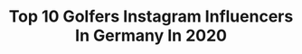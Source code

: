 ---
title: Top 10 Golfers Instagram Influencers In Germany In 2020
description: >-
  Find top golfers Instagram influencers in Germany in 2020. Most popular hashtags: #golf #love #vwgolf #golfcourse.
platform: Instagram
profiles:
  - username: "foregirls_krissi"
    fullname: >-
      Krissi from @fore.girls
    location: "Germany"
    followers: 6364
    engagement: 670
    commentsToLikes: 0.071836
    avatar: "https://scontent-ams4-1.cdninstagram.com/v/t51.2885-19/s320x320/71558382_734134610418929_1957680195557130240_n.jpg?_nc_ht=scontent-ams4-1.cdninstagram.com&_nc_ohc=-QWTDOj0D-sAX-yVFYr&oh=d14dba35e8c3bf44f3041238e8c9cf42&oe=5EB9E033"
    verified: false
    hashtags: "#range, #golfgirls, #business, #fashion"
  - username: "dianaxyzxyz"
    fullname: >-
      d i a n a
    location: "Germany"
    followers: 3989
    engagement: 2597
    commentsToLikes: 0.020035
    avatar: "https://scontent-lhr8-1.cdninstagram.com/v/t51.2885-19/s320x320/91154324_2490754397904826_7852954333271293952_n.jpg?_nc_ht=scontent-lhr8-1.cdninstagram.com&_nc_ohc=pdQRXDWW6e0AX8C-KnY&oh=54506fc7036601ec646046d9615938cc&oe=5EB94F75"
    verified: false
    hashtags: "#lifestyle, #endurolife, #supermoto, #motorrad"
  - username: "annicahansen"
    fullname: >-
      OFFICIAL PAGE • ANNICA HANSEN
    location: "Germany"
    followers: 132141
    engagement: 804
    commentsToLikes: 0.004403
    avatar: "https://scontent-ams4-1.cdninstagram.com/v/t51.2885-19/s320x320/87401156_254559645551947_8912098396655845376_n.jpg?_nc_ht=scontent-ams4-1.cdninstagram.com&_nc_ohc=X3EluP9Sm3cAX8RyCKg&oh=04e74677b97cb005cbd85c3d433ef26d&oe=5EBB87EF"
    verified: true
    hashtags: "#dowhatyoulove, #highheels, #equestrianlife, #star"
  - username: "inaxpauline"
    fullname: >-
      ✖️Ina Pauline✖️
    location: "Germany"
    followers: 13144
    engagement: 867
    commentsToLikes: 0.037129
    avatar: "https://scontent-ams4-1.cdninstagram.com/v/t51.2885-19/s320x320/90088753_198305051496289_1033965715259916288_n.jpg?_nc_ht=scontent-ams4-1.cdninstagram.com&_nc_ohc=lTmhUVagtaoAX8YYBTP&oh=2526c6f501f834b96ffe22148061c5d9&oe=5EBBD82A"
    verified: false
    hashtags: "#umgestempelt, #see2020, #dienonne, #jesuslatschen"
  - username: "schenny_jj5"
    fullname: >-
      Jenny
    location: "Germany"
    followers: 55840
    engagement: 540
    commentsToLikes: 0.007285
    avatar: "https://scontent-lhr8-1.cdninstagram.com/v/t51.2885-19/s320x320/61992531_466847107411702_1059465524506787840_n.jpg?_nc_ht=scontent-lhr8-1.cdninstagram.com&_nc_ohc=0ijP1Fkjxj8AX-wWdH-&oh=3ac3d9c76032e40045101324b08612fb&oe=5EB8B437"
    verified: false
    hashtags: "#sundayvibes, #carpartseverywhere, #kulturgut, #girlscar"
  - username: "laurengelwin"
    fullname: >-
      Lauren Elwin
    location: "Germany"
    followers: 6073
    engagement: 1199
    commentsToLikes: 0.012352
    avatar: "https://scontent-lht6-1.cdninstagram.com/v/t51.2885-19/s320x320/88308084_475578716654912_8513977107527761920_n.jpg?_nc_ht=scontent-lht6-1.cdninstagram.com&_nc_ohc=qyWuoe834YkAX_qoo5D&oh=52c274a5f6cf795b07978bd2100d79c1&oe=5EBAA281"
    verified: false
    hashtags: "#igotchills, #jessicarabbit, #bigpostcomingsoon, #mylad"
  - username: "maxkieffer"
    fullname: >-
      Max Kieffer
    location: "Germany"
    followers: 6883
    engagement: 452
    commentsToLikes: 0.012094
    avatar: "https://scontent-lhr8-1.cdninstagram.com/v/t51.2885-19/s320x320/49332810_825018074505658_1344494002539331584_n.jpg?_nc_ht=scontent-lhr8-1.cdninstagram.com&_nc_ohc=Q9n_DPspQPQAX8MO_RS&oh=c22a204654cc5ed07d62a0ca26e45cf6&oe=5EB9F154"
    verified: true
    hashtags: "#saudiintlgolf, #bolle, #kjusgolf, #golfteamgermany"
  - username: "herbeeey"
    fullname: >-
      Carphotography
    location: "Germany"
    followers: 5909
    engagement: 1813
    commentsToLikes: 0.048186
    avatar: "https://scontent-ams4-1.cdninstagram.com/v/t51.2885-19/s320x320/90886113_2727088597347061_423999029727199232_n.jpg?_nc_ht=scontent-ams4-1.cdninstagram.com&_nc_ohc=SwwyGoSE-yoAX8SDWA8&oh=7adef63876318495725cfe07772851a8&oe=5EBAB3BC"
    verified: false
    hashtags: "#bmwlifestyle, #wrappedcar, #automotivephotography, #sonyalpha"
  - username: "good_sundays"
    fullname: >-
      Goodsundays.com
    location: "Germany"
    followers: 30330
    engagement: 146
    commentsToLikes: 0.092212
    avatar: "https://scontent-lhr8-1.cdninstagram.com/v/t51.2885-19/928646_619124891539505_1298637103_a.jpg?_nc_ht=scontent-lhr8-1.cdninstagram.com&_nc_ohc=VNWmcm0mq8AAX8hhy4G&oh=90dfe5b11237213913e147e26196ec56&oe=5EBCF6BC"
    verified: false
    hashtags: "#golftrip, #pga, #golfschool, #golswing"
  - username: "lucs_mk7_tcr"
    fullname: >-
      
    location: "Germany"
    followers: 5325
    engagement: 1793
    commentsToLikes: 0.042304
    avatar: "https://scontent-atl3-1.cdninstagram.com/v/t51.2885-19/s320x320/79319797_768428436916967_3759669682060132352_n.jpg?_nc_ht=scontent-atl3-1.cdninstagram.com&_nc_ohc=J45r8wrsc4wAX_eNq2D&oh=79bf7bf036ab77230b7c47c635036c68&oe=5EBC664E"
    verified: false
    hashtags: "#black, #rainyday, #bday, #tcr"
---